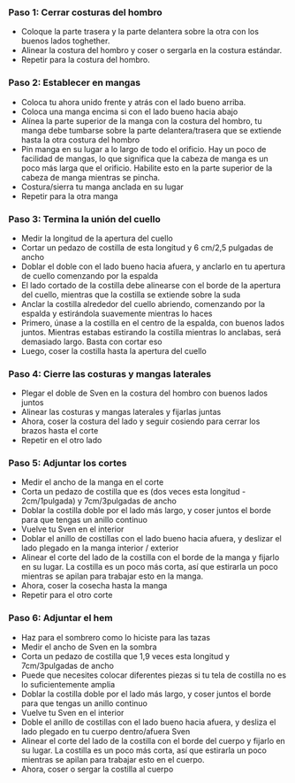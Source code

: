 ### Paso 1: Cerrar costuras del hombro

-   Coloque la parte trasera y la parte delantera sobre la otra con los buenos lados toghether.
-   Alinear la costura del hombro y coser o sergarla en la costura estándar.
-   Repetir para la costura del hombro.

### Paso 2: Establecer en mangas

-   Coloca tu ahora unido frente y atrás con el lado bueno arriba.
-   Coloca una manga encima si con el lado bueno hacia abajo
-   Alínea la parte superior de la manga con la costura del hombro, tu manga debe tumbarse sobre la parte delantera/trasera que se extiende hasta la otra costura del hombro
-   Pin manga en su lugar a lo largo de todo el orificio. Hay un poco de facilidad de mangas, lo que significa que la cabeza de manga es un poco más larga que el orificio. Habilite esto en la parte superior de la cabeza de manga mientras se pincha.
-   Costura/sierra tu manga anclada en su lugar
-   Repetir para la otra manga

### Paso 3: Termina la unión del cuello

-   Medir la longitud de la apertura del cuello
-   Cortar un pedazo de costilla de esta longitud y 6 cm/2,5 pulgadas de ancho
-   Doblar el doble con el lado bueno hacia afuera, y anclarlo en tu apertura de cuello comenzando por la espalda
-   El lado cortado de la costilla debe alinearse con el borde de la apertura del cuello, mientras que la costilla se extiende sobre la suda
-   Anclar la costilla alrededor del cuello abriendo, comenzando por la espalda y estirándola suavemente mientras lo haces
-   Primero, únase a la costilla en el centro de la espalda, con buenos lados juntos. Mientras estabas estirando la costilla mientras lo anclabas, será demasiado largo. Basta con cortar eso
-   Luego, coser la costilla hasta la apertura del cuello

### Paso 4: Cierre las costuras y mangas laterales

-   Plegar el doble de Sven en la costura del hombro con buenos lados juntos
-   Alinear las costuras y mangas laterales y fijarlas juntas
-   Ahora, coser la costura del lado y seguir cosiendo para cerrar los brazos hasta el corte
-   Repetir en el otro lado

### Paso 5: Adjuntar los cortes

-   Medir el ancho de la manga en el corte
-   Corta un pedazo de costilla que es (dos veces esta longitud - 2cm/1pulgada) y 7cm/3pulgadas de ancho
-   Doblar la costilla doble por el lado más largo, y coser juntos el borde para que tengas un anillo continuo
-   Vuelve tu Sven en el interior
-   Doblar el anillo de costillas con el lado bueno hacia afuera, y deslizar el lado plegado en la manga interior / exterior
-   Alinear el corte del lado de la costilla con el borde de la manga y fijarlo en su lugar. La costilla es un poco más corta, así que estirarla un poco mientras se apilan para trabajar esto en la manga.
-   Ahora, coser la cosecha hasta la manga
-   Repetir para el otro corte

### Paso 6: Adjuntar el hem

-   Haz para el sombrero como lo hiciste para las tazas
-   Medir el ancho de Sven en la sombra
-   Corta un pedazo de costilla que 1,9 veces esta longitud y 7cm/3pulgadas de ancho
-   Puede que necesites colocar diferentes piezas si tu tela de costilla no es lo suficientemente amplia
-   Doblar la costilla doble por el lado más largo, y coser juntos el borde para que tengas un anillo continuo
-   Vuelve tu Sven en el interior
-   Doble el anillo de costillas con el lado bueno hacia afuera, y desliza el lado plegado en tu cuerpo dentro/afuera Sven
-   Alinear el corte del lado de la costilla con el borde del cuerpo y fijarlo en su lugar. La costilla es un poco más corta, así que estirarla un poco mientras se apilan para trabajar esto en el cuerpo.
-   Ahora, coser o sergar la costilla al cuerpo
